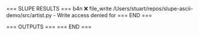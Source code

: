 === SLUPE RESULTS ===
b4n ❌ file_write /Users/stuart/repos/slupe-ascii-demo/src/artist.py - Write access denied for
=== END ===

=== OUTPUTS ===
=== END ===